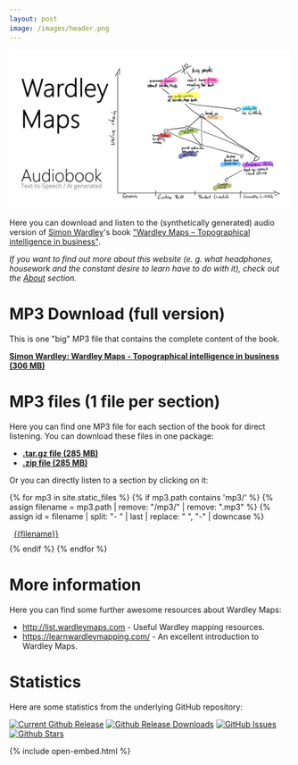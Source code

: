 ```yaml
---
layout: post
image: /images/header.png
---
```



![A Wardley Map sketch that characterizes the main ideas about this audiobook version of Simon Wardley's book.](images/header.png)

Here you can download and listen to the (synthetically generated) audio version of [Simon Wardley](https://twitter.com/swardley)'s book ["Wardley Maps &ndash; Topographical intelligence in business"](https://medium.com/wardleymaps).

_If you want to find out more about this website (e. g. what headphones, housework and the constant desire to learn have to do with it), check out the [About](./about/) section._

# MP3 Download (full version)

This is one "big" MP3 file that contains the complete content of the book. 

<b><a href="https://github.com/feststelltaste/wardley-maps-audiobook/releases/download/v1.0/Simon_Wardley_-_Wardley_Maps_-_Topographical_intelligence_in_business_v1.0.mp3">Simon Wardley: Wardley Maps - Topographical intelligence in business (306 MB)</a></b>

# MP3 files (1 file per section)

Here you can find one MP3 file for each section of the book for direct listening. You can download these files in one package:
* [**.tar.gz file (285 MB)**](https://github.com/feststelltaste/wardley-maps-audiobook/releases/download/v1.0/wardley-maps-audiobook-v1.0.tar.gz)
* [**.zip file (285 MB)**](https://github.com/feststelltaste/wardley-maps-audiobook/releases/download/v1.0/wardley-maps-audiobook-v1.0.zip)

Or you can directly listen to a section by clicking on it:

{% for mp3 in site.static_files %}
{% if mp3.path contains 'mp3/' %}
{% assign filename = mp3.path | remove: "/mp3/" | remove: ".mp3" %}
{% assign id = filename | split: "- " | last | replace: " ", "-" | downcase %}
<div style="padding-bottom: 10px">
<a href="#{{id | escape}}" name="{{id | escape}}"><i class="fa fa-link"></i></a>&nbsp;&nbsp;<a href="{{ site.baseurl }}{{ mp3.path | escape }}">{{filename}}</a>
</div>
{% endif %}
{% endfor %}


# More information

Here you can find some further awesome resources about Wardley Maps:
- <http://list.wardleymaps.com> - Useful Wardley mapping resources.
- <https://learnwardleymapping.com/> - An excellent introduction to Wardley Maps.

# Statistics
Here are some statistics from the underlying GitHub repository:

[![Current Github Release](https://img.shields.io/github/v/release/feststelltaste/wardley-maps-audiobook)](https://github.com/feststelltaste/wardley-maps-audiobook/releases)
[![Github Release Downloads](https://img.shields.io/github/downloads/feststelltaste/wardley-maps-audiobook/total?label=downloads%20%28since%20Feb%2011%2C%202021%29)](https://tooomm.github.io/github-release-stats/?username=feststelltaste&repository=wardley-maps-audiobook)
[![GitHub Issues](https://img.shields.io/github/issues-raw/feststelltaste/wardley-maps-audiobook)](https://github.com/feststelltaste/wardley-maps-audiobook/issues)
[![Github Stars](https://img.shields.io/github/stars/feststelltaste/wardley-maps-audiobook?style=social)](https://github.com/feststelltaste/wardley-maps-audiobook/stargazers)


{% include open-embed.html %}

